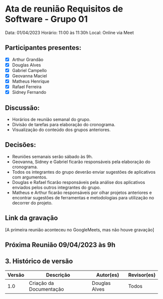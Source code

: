 # Ata de reunião Requisitos de Software - Grupo 01
Data: 01/04/2023
Horário: 11:00 às 11:30h
Local: Online via Meet

## Participantes presentes:
- [x] Arthur Grandão
- [x] Douglas Alves
- [x] Gabriel Campello
- [x] Geovanna Maciel
- [x] Matheus Henrique
- [x] Rafael Ferreira
- [x] Sidney Fernando

## Discussão:
* Horários de reunião semanal do grupo.
* Divisão de tarefas para elaboração do cronograma.
* Visualização do conteúdo dos grupos anteriores.

## Decisões:
* Reuniões semanais serão sábado às 9h.
* Geovanna, Sidney e Gabriel ficarão responsáveis pela elaboração do cronograma.
* Todos os integrantes do grupo deverão enviar sugestões de aplicativos com argumentos.
* Douglas e Rafael ficarão responsáveis pela análise dos aplicativos enviados pelos outros integrantes do grupo.
* Matheus e Arthur ficarão responsáveis por olhar projetos anteriores e encontrar sugestões de ferramentas e metodologias para utilização no decorrer do projeto.

## Link da gravação

[A primeira reunião aconteceu no GoogleMeets, mas não houve gravação]

## Próxima Reunião 09/04/2023 às 9h

## 3. Histórico de versão
Versão   | Descrição | Autor(es) | Revisor(es)
--------- | ------ | ---------- | ----------
1.0 | Criação da Documentação | Douglas Alves | Todos

